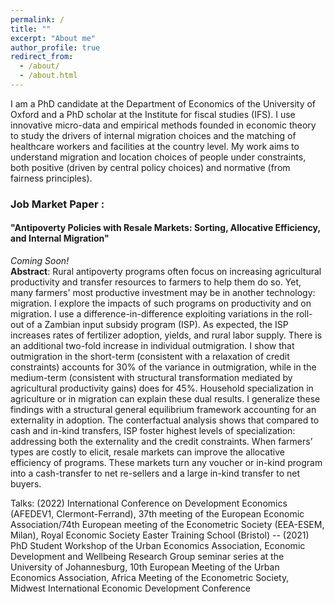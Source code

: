```yaml
---
permalink: /
title: ""
excerpt: "About me"
author_profile: true
redirect_from: 
  - /about/
  - /about.html
---
```





I am a PhD candidate at the Department of Economics of the University of Oxford and a PhD scholar at the Institute for fiscal studies (IFS). I use innovative micro-data and empirical methods founded in economic theory to study the drivers of internal migration choices and the matching of healthcare workers and facilities at the country level. My work aims to understand migration and location choices of people under constraints, both positive (driven by central policy choices) and normative (from fairness principles). 

### Job Market Paper : 

#### "Antipoverty Policies with Resale Markets: Sorting, Allocative  Efficiency, and Internal Migration" 
_Coming Soon!_  
**Abstract**:  Rural antipoverty programs often focus on increasing agricultural productivity and transfer resources to farmers to help them do so. Yet, many farmers' most productive investment may be in another technology: migration. I explore the impacts of such programs on productivity and on migration. I use a difference-in-difference exploiting variations in the roll-out of a Zambian input subsidy program (ISP). As expected, the ISP increases rates of fertilizer adoption, yields, and rural labor supply. There is an additional two-fold increase in individual outmigration. I show that outmigration in the short-term (consistent with a relaxation of credit constraints) accounts for 30\% of the variance in outmigration, while in the medium-term (consistent with structural transformation mediated by agricultural productivity gains) does for 45\%. Household specialization in agriculture or in migration can explain these dual results. I generalize these findings with a structural general equilibrium framework accounting for an externality in adoption.  The conterfactual analysis shows that compared to cash and in-kind transfers, ISP foster highest levels of specialization: addressing both the externality and the credit constraints. When farmers’ types are costly to elicit, resale markets can improve the allocative efficiency of programs. These markets turn any voucher or in-kind program into a cash-transfer to net re-sellers and a large in-kind transfer to net buyers.
  
Talks: (2022) International Conference on Development Economics (AFEDEV1, Clermont-Ferrand), 37th meeting of the European Economic Association/74th European meeting of the Econometric Society (EEA-ESEM, Milan), Royal Economic Society Easter Training School (Bristol) -- (2021) PhD Student Workshop of the Urban Economics Association, Economic Development and Wellbeing Research Group seminar series at the University of Johannesburg, 10th European Meeting of the Urban Economics Association, Africa Meeting of the Econometric Society, Midwest International Economic Development Conference  

